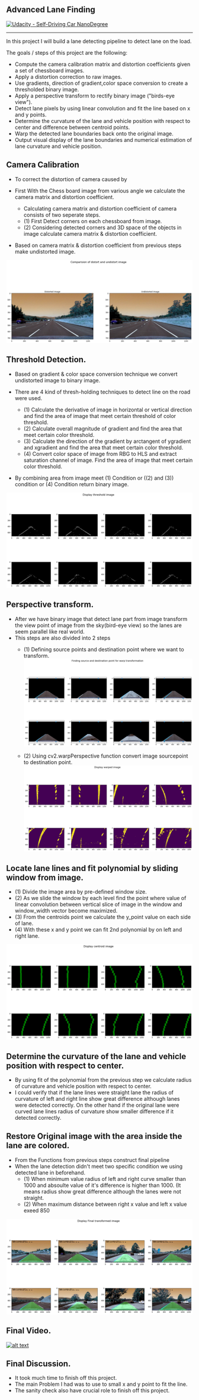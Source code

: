 ## Advanced Lane Finding
[![Udacity - Self-Driving Car NanoDegree](https://s3.amazonaws.com/udacity-sdc/github/shield-carnd.svg)](http://www.udacity.com/drive)


[image1]: ./model_structure.001.png
[image2]: ./output_images/undistort_img.png "Before undistort image based on camera calibration"
[image3]: ./output_images/img_threshold.png "Before flipping"
[image4]: ./output_images/src_dst.png "Before flipping"
[image5]: ./output_images/warp_transformation.png "Before flipping"
[image6]: ./output_images/centroid_img.png "Shadowed image"
[image7]: ./output_images/final_transform.png "Shadowed image"
[image8]: ./output_images/video.png "Shadowed image"

---
In this project I will build a lane detecting pipeline to detect lane on the load. 

The goals / steps of this project are the following:

* Compute the camera calibration matrix and distortion coefficients given a set of chessboard images.
* Apply a distortion correction to raw images.
* Use  gradients, direction of gradient,color space conversion to create a thresholded binary image.
* Apply a perspective transform to rectify binary image ("birds-eye view").
* Detect lane pixels by using linear convolution and fit the line based on x and y points.
* Determine the curvature of the lane and vehicle position with respect to center and difference between centroid points. 
* Warp the detected lane boundaries back onto the original image.
* Output visual display of the lane boundaries and numerical estimation of lane curvature and vehicle position.



Camera Calibration
---
* To correct the distortion of camera caused by 

* First With the Chess board image from various angle we calculate the camera matrix and distortion coefficient. 
    * Calculating camera matrix and distortion coefficient of camera consists of two seperate steps. 
    * (1) First Detect corners on each chessboard from image. 
    * (2) Considering detected corners and 3D space of the objects in image calculate camera matrix & distortion coefficient. 
    
* Based on camera matrix & distortion coefficient from previous steps make undistorted image. 

![alt text][image2]

Threshold Detection.
---
* Based on gradient & color space conversion technique we convert undistorted image to binary image. 
* There are 4 kind of thresh-holding techniques to detect line on the road were used. 
    * (1) Calculate the derivative of image in horizontal or vertical  direction and find the area of image that meet certain threshold of color threshold.
    * (2) Calculate overall magnitude of gradient and find the area that meet certain color threshold. 
    * (3) Calculate the direction of the gradient by arctangent of ygradient and xgradient and find the area that meet certain color threshold. 
    * (4) Convert color space of image from RBG to HLS and extract saturation channel of image. Find the area of image that meet certain color threshold. 
    
* By combining area from image meet (1) Condition or ((2) and (3)) condition  or (4) Condition return binary image. 

![alt text][image3]

Perspective transform. 
---
* After we have binary image that detect lane part from image transform the view point of image from the sky(bird-eye view) so the lanes are seem parallel like real world.  
* This steps are also divided into 2 steps
    * (1) Defining source points and destination point where we want to transform. 
    ![alt text][image4]
    
    * (2) Using cv2.warpPerspective function convert image sourcepoint to destination point. 
    ![alt text][image5]

Locate lane lines and fit polynomial by sliding window from image. 
---
* (1) Divide the image area by pre-defined window size. 
* (2) As we slide the window by each level find the point where value of linear convolution between vertical slice of image in the window and window_width vector become maximized. 
* (3) From the centroids point we calculate the y_point value on each side of lane.
* (4) With these x and y point we can fit 2nd polynomial by on left and right lane. 

![alt text][image6]


Determine the curvature of the lane and vehicle position with respect to center.
---
* By using fit of the polynomial from the previous step we calculate radius of curvature and vehicle position with respect to center. 
* I could verify that if the lane lines were straight lane the radius of curvature of left and right line  show great difference although lanes were detected correctly. On the other hand if the original lane were curved lane lines radius of curvature show smaller difference if it detected correctly. 

Restore Original image with the area inside the lane are colored. 
---
* From the Functions from previous steps construct final pipeline
* When the lane detection didn't meet two specific condition we using detected lane in beforehand. 
    * (1) When  minimum value radius of left and right curve smaller than 1000 and absoulte value of it's difference is higher than 1000. (It means radius show great difference although the lanes were not straight.
    * (2) When maximum distance between right x value and left x value exeed 850
    
![alt text][image7]


Final Video. 
---
[![alt text][image8]](https://youtu.be/9ckFDHfKdqU)


Final Discussion. 
---
* It took much time to finish off this project. 
* The main Problem I had was to use to small x and y point to fit the line. 
* The sanity check also have crucial role to finish off this project. 